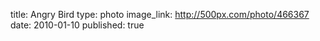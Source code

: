 title: Angry Bird
type: photo
image_link: http://500px.com/photo/466367
date: 2010-01-10
published: true

